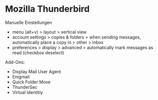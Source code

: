 # Mozilla Thunderbird

Manuelle Einstellungen

* menu (alt+v) > layout > vertical view
* account settings > copies & folders > when sending messages, automatically place a copy in > other > inbox
* preferences > display > advanced > automatically mark messages as read (checkbox deselect)

Add-Ons:

* Display Mail User Agent
* Enigmail
* Quick Folder Move
* ThunderSec
* Virtual Identitiy
